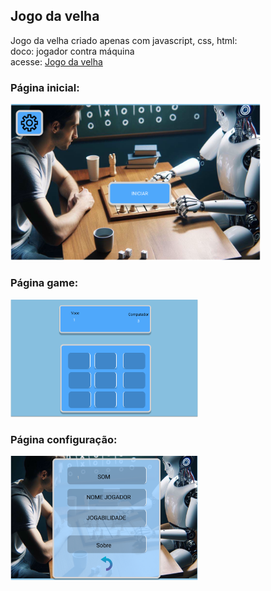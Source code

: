 ## Jogo da velha

Jogo da velha criado apenas com javascript, css, html:  
doco: jogador contra máquina  
acesse: <a href="https://evanilsondejesus.github.io/jogo_da_velha/" target="_blank">Jogo da velha</a>


 
### Página inicial:

<img display="block" alt="react" width="400" src="https://github.com/Evanilsondejesus/galeria/blob/main/img/jogo_da_velha_inicio.svg" /> 

### Página game:
<img  alt="react" width="300" src="https://github.com/Evanilsondejesus/galeria/blob/main/img/jogo_da-velha_pagina_game.svg" /> 

### Página configuração:
<img  alt="react" width="300" src="https://github.com/Evanilsondejesus/galeria/blob/main/img/jogo_da_velha_pagina_configuracao.svg" /> 
 


   



 
